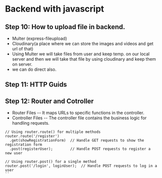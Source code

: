 # Backend with javascript 

## Step 10: How to upload file in backend.
- Multer (express-fileupload)
- Cloudinary(a place where we can store the images and videos and get url of that)
- Using Multer we will take files from user and keep temp. on our local server and then we will take that file by using cloudinary and keep them on server.
- we can do direct also.

## Step 11: HTTP Guids

## Step 12: Router and Cotroller 
- Router Files -- It maps URLs to specific functions in the controller.
- Controller Files -- The controller file contains the business logic for handling requests.

```
// Using router.route() for multiple methods
router.route('/register')
  .get(showRegistrationForm)  // Handle GET requests to show the registration form
  .post(registerUser);        // Handle POST requests to register a new user

// Using router.post() for a single method
router.post('/login', loginUser);  // Handle POST requests to log in a user 
``
